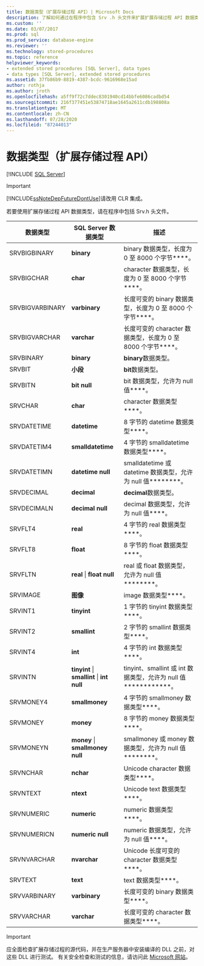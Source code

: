 ```yaml
---
title: 数据类型（扩展存储过程 API）| Microsoft Docs
description: 了解如何通过在程序中包含 Srv .h 头文件来扩展扩展存储过程 API 数据类型。
ms.custom: ''
ms.date: 03/07/2017
ms.prod: sql
ms.prod_service: database-engine
ms.reviewer: ''
ms.technology: stored-procedures
ms.topic: reference
helpviewer_keywords:
- extended stored procedures [SQL Server], data types
- data types [SQL Server], extended stored procedures
ms.assetid: 37fb86b9-8819-4387-bcdc-9616968e15ad
author: rothja
ms.author: jroth
ms.openlocfilehash: a5ff9f72c7ddec8301940cd14bbfe6086cadbd54
ms.sourcegitcommit: 216f377451e53874718ae1645a2611cdb198808a
ms.translationtype: MT
ms.contentlocale: zh-CN
ms.lasthandoff: 07/28/2020
ms.locfileid: "87244013"
---
```

# <a name="data-types-extended-stored-procedure-api"></a>数据类型（扩展存储过程 API）
 [!INCLUDE [SQL Server](../../includes/applies-to-version/sqlserver.md)]
    
> [!IMPORTANT]  
>  [!INCLUDE[ssNoteDepFutureDontUse](../../includes/ssnotedepfuturedontuse-md.md)]请改用 CLR 集成。  
  
 若要使用扩展存储过程 API 数据类型，请在程序中包括 Srv.h 头文件。  
  
|数据类型|SQL Server 数据类型|描述|  
|---------------|--------------------------|-----------------|  
|SRVBIGBINARY|**binary**|binary 数据类型，长度为 0 至 8000 个字节****。|  
|SRVBIGCHAR|**char**|character 数据类型，长度为 0 至 8000 个字节****。|  
|SRVBIGVARBINARY|**varbinary**|长度可变的 binary 数据类型，长度为 0 至 8000 个字节****。|  
|SRVBIGVARCHAR|**varchar**|长度可变的 character 数据类型，长度为 0 至 8000 个字节****。|  
|SRVBINARY|**binary**|**binary**数据类型。|  
|SRVBIT|**小段**|**bit**数据类型。|  
|SRVBITN|**bit null**|bit 数据类型，允许为 null 值****。|  
|SRVCHAR|**char**|character 数据类型****。|  
|SRVDATETIME|**datetime**|8 字节的 datetime 数据类型****。|  
|SRVDATETIM4|**smalldatetime**|4 字节的 smalldatetime 数据类型****。|  
|SRVDATETIMN|**datetime null**|smalldatetime 或 datetime 数据类型，允许为 null 值********。|  
|SRVDECIMAL|**decimal**|**decimal**数据类型。|  
|SRVDECIMALN|**decimal null**|decimal 数据类型，允许为 null 值****。|  
|SRVFLT4|**real**|4 字节的 real 数据类型****。|  
|SRVFLT8|**float**|8 字节的 float 数据类型****。|  
|SRVFLTN|**real** &#124; **float null**|real 或 float 数据类型，允许为 null 值********。|  
|SRVIMAGE|**图像**|image 数据类型****。|  
|SRVINT1|**tinyint**|1 字节的 tinyint 数据类型****。|  
|SRVINT2|**smallint**|2 字节的 smallint 数据类型****。|  
|SRVINT4|**int**|4 字节的 int 数据类型****。|  
|SRVINTN|**tinyint** &#124; **smallint** &#124; **int null**|tinyint、smallint 或 int 数据类型，允许为 null 值************。|  
|SRVMONEY4|**smallmoney**|4 字节的 smallmoney 数据类型****。|  
|SRVMONEY|**money**|8 字节的 money 数据类型****。|  
|SRVMONEYN|**money** &#124; **smallmoney null**|smallmoney 或 money 数据类型，允许为 null 值********。|  
|SRVNCHAR|**nchar**|Unicode character 数据类型****。|  
|SRVNTEXT|**ntext**|Unicode text 数据类型****。|  
|SRVNUMERIC|**numeric**|numeric 数据类型****。|  
|SRVNUMERICN|**numeric null**|numeric 数据类型，允许为 null 值****。|  
|SRVNVARCHAR|**nvarchar**|Unicode 长度可变的 character 数据类型****。|  
|SRVTEXT|**text**|text 数据类型****。|  
|SRVVARBINARY|**varbinary**|长度可变的 binary 数据类型****。|  
|SRVVARCHAR|**varchar**|长度可变的 character 数据类型****。|  
  
> [!IMPORTANT]  
>  应全面检查扩展存储过程的源代码，并在生产服务器中安装编译的 DLL 之前，对这些 DLL 进行测试。 有关安全检查和测试的信息，请访问此 [Microsoft 网站](https://go.microsoft.com/fwlink/?LinkID=54761&amp;clcid=0x409https://msdn.microsoft.com/security/)。  
  
  
